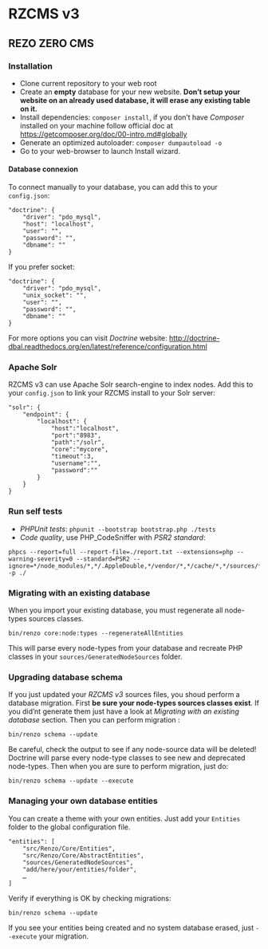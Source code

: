# RZCMS v3
## REZO ZERO CMS

### Installation

* Clone current repository to your web root
* Create an **empty** database for your new website.
**Don’t setup your website on an already used database, it will erase any existing table on it.**
* Install dependencies: `composer install`, if you don’t have *Composer* installed on your machine
follow official doc at https://getcomposer.org/doc/00-intro.md#globally
* Generate an optimized autoloader: `composer dumpautoload -o`
* Go to your web-browser to launch Install wizard.

#### Database connexion

To connect manually to your database, you can add this to your `config.json`:

```
"doctrine": {
    "driver": "pdo_mysql",
    "host": "localhost",
    "user": "",
    "password": "",
    "dbname": ""
}
```

If you prefer socket:

```
"doctrine": {
    "driver": "pdo_mysql",
    "unix_socket": "",
    "user": "",
    "password": "",
    "dbname": ""
}
```

For more options you can visit *Doctrine* website: http://doctrine-dbal.readthedocs.org/en/latest/reference/configuration.html

### Apache Solr

RZCMS v3 can use Apache Solr search-engine to index nodes.
Add this to your `config.json` to link your RZCMS install to your Solr server:

```
"solr": {
    "endpoint": {
        "localhost": {
            "host":"localhost",
            "port":"8983",
            "path":"/solr",
            "core":"mycore",
            "timeout":3,
            "username":"",
            "password":""
        }
    }
}
```

### Run self tests

* *PHPUnit tests*: `phpunit --bootstrap bootstrap.php ./tests`
* *Code quality*, use PHP_CodeSniffer with *PSR2 standard*:
```
phpcs --report=full --report-file=./report.txt --extensions=php --warning-severity=0 --standard=PSR2 --ignore=*/node_modules/*,*/.AppleDouble,*/vendor/*,*/cache/*,*/sources/*,*/Tests/* -p ./
```

### Migrating with an existing database

When you import your existing database, you must regenerate all node-types sources classes.

```
bin/renzo core:node:types --regenerateAllEntities
```

This will parse every node-types from your database and recreate PHP classes in your `sources/GeneratedNodeSources` folder.

### Upgrading database schema

If you just updated your *RZCMS v3* sources files, you shoud perform a database migration.
First **be sure your node-types sources classes exist**.
If you did’nt generate them just have a look at *Migrating with an existing database* section.
Then you can perform migration :

```
bin/renzo schema --update
```

Be careful, check the output to see if any node-source data will be deleted!
Doctrine will parse every node-type classes to see new and deprecated node-types.
Then when you are sure to perform migration, just do:

```
bin/renzo schema --update --execute
```

### Managing your own database entities

You can create a theme with your own entities. Just add your `Entities` folder
to the global configuration file.

```
"entities": [
    "src/Renzo/Core/Entities",
    "src/Renzo/Core/AbstractEntities",
    "sources/GeneratedNodeSources",
    "add/here/your/entities/folder",
    …
]
```

Verify if everything is OK by checking migrations:

```
bin/renzo schema --update
```

If you see your entities being created and no system database erased, just `--execute` your migration.

